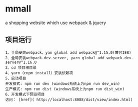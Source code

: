 # mmall
a shopping website which use webpack &amp; jquery

## 项目运行   
```  
1、全局安装webpack，yan global add webpack@^1.15.0(兼容IE8)
2、全局安装webpack-dev-server, yarn global add webpack-dev-server@^1.16.0
3、cd 项目根目录  
4、yarn（cnpm install）安装依赖项  
5、启动项目
开发模式: npm run dev (windows系统上为npm run dev_win)
生产模式: npm run dist (windows系统上为npm run dist_win)  
6、开发模式下预览项目  
访问： [href]( http://localhost:8088/dist/view/index.html)  

``` 

